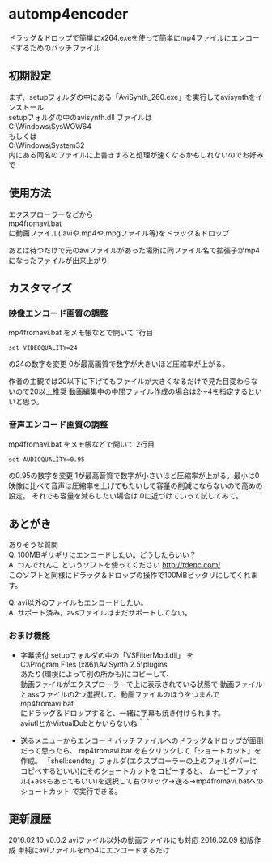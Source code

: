 # automp4encoder

ドラッグ＆ドロップで簡単にx264.exeを使って簡単にmp4ファイルにエンコードするためのバッチファイル

## 初期設定

まず、setupフォルダの中にある「AviSynth_260.exe」を実行してavisynthをインストール  
setupフォルダの中のavisynth.dll ファイルは  
C:\Windows\SysWOW64  
もしくは  
C:\Windows\System32  
内にある同名のファイルに上書きすると処理が速くなるかもしれないのでお好みで

## 使用方法

エクスプローラーなどから  
mp4fromavi.bat  
に動画ファイル(.aviや.mp4や.mpgファイル等)をドラッグ＆ドロップ

あとは待つだけで元のaviファイルがあった場所に同ファイル名で拡張子がmp4になったファイルが出来上がり

## カスタマイズ

### 映像エンコード画質の調整

mp4fromavi.bat をメモ帳などで開いて 1行目
````
set VIDEOQUALITY=24
````
の24の数字を変更
0が最高画質で数字が大きいほど圧縮率が上がる。

作者の主観では20以下に下げてもファイルが大きくなるだけで見た目変わらないので20以上推奨
動画編集中の中間ファイル作成の場合は2～4を指定するといいと思う。

### 音声エンコード画質の調整
mp4fromavi.bat をメモ帳などで開いて 2行目
````
set AUDIOQUALITY=0.95
````
の0.95の数字を変更
1が最高音質で数字が小さいほど圧縮率が上がる。最小は0
映像に比べて音声は圧縮率を上げてもたいして容量の削減にならないので高めの設定。
それでも容量を減らしたい場合は 0に近づけていって試してみて。

## あとがき

ありそうな質問  
Q. 100MBギリギリにエンコードしたい。どうしたらいい？  
A. つんでれんこ というソフトを使ってください http://tdenc.com/  
このソフトと同様にドラッグ＆ドロップの操作で100MBピッタリにしてくれます。

Q. avi以外のファイルもエンコードしたい。  
A. サポート済み。avsファイルはまだサポートしてない。

### おまけ機能
* 字幕焼付
setupフォルダの中の「VSFilterMod.dll」 を  
C:\Program Files (x86)\AviSynth 2.5\plugins  
あたり(環境によって別の所かも)にコピーして、  
動画ファイルがエクスプローラーで上に表示されている状態で
動画ファイルとassファイルの2つ選択して、動画ファイルのほうをつまんで  
mp4fromavi.bat  
にドラッグ＆ドロップすると、一緒に字幕も焼き付けられます。  
aviutlとかVirtualDubとかいらないね＾＾

* 送るメニューからエンコード
バッチファイルへのドラッグ＆ドロップが面倒だって思ったら、
mp4fromavi.bat を右クリックして「ショートカット」を作成。
「shell:sendto」フォルダ(エクスプローラーの上のフォルダバーにコピペするといい)にそのショートカットをコピーすると、
ムービーファイル(+assもあってもいい)を選択して右クリック->送る->mp4fromavi.batへのショートカット
で実行できる。

## 更新履歴
2016.02.10 v0.0.2   aviファイル以外の動画ファイルにも対応
2016.02.09 初版作成 単純にaviファイルをmp4にエンコードするだけ




